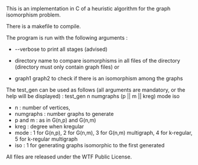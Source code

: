 This is an implementation in C of a heuristic algorithm for the graph isomorphism problem.

There is a makefile to compile.

The program is run with the following arguments : 
- --verbose to print all stages (advised)

- directory name to compare isomorphisms in all files of the directory (directory must only contain graph files)
or
- graph1 graph2 to check if there is an isomorphism among the graphs

The test_gen can be used as follows (all arguments are mandatory, or the help will be displayed) : 
test_gen n numgraphs (p || m || kreg) mode iso
-  n : number of vertices, 
- numgraphs : number graphs to generate 
- p and m : as in G(n,p) and G(n,m) 
- kreg : degree when kregular
- mode : 1 for G(n,p), 2 for G(n,m), 3 for G(n,m) multigraph,
         4 for k-regular, 5 for k-regular multigraph
- iso  : 1 for generating graphs isomorphic to the first generated

All files are released under the WTF Public License.
